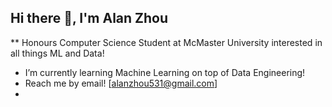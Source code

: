 ## Hi there 👋, I'm Alan Zhou
** Honours Computer Science Student at McMaster University interested in all things ML and Data!

- I’m currently learning Machine Learning on top of Data Engineering!
- Reach me by email! [alanzhou531@gmail.com]
-
